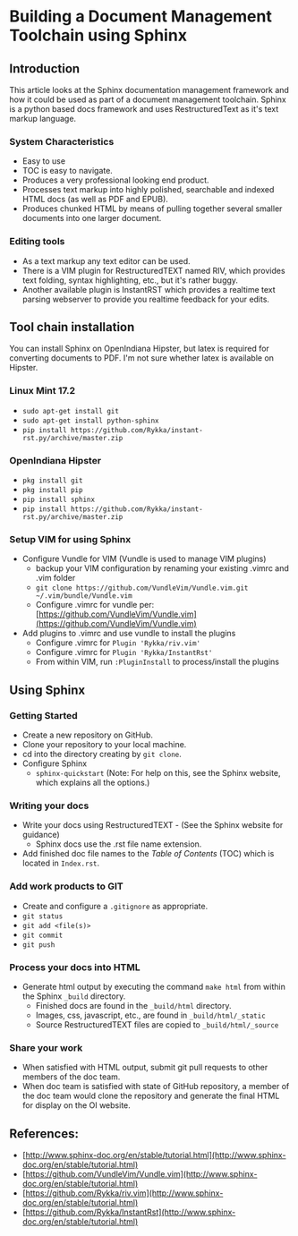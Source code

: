 <!--
The contents of this Documentation are subject to the Public Documentation License Version 1.01
(the "License"); you may only use this Documentation if you comply with the terms of this License.
A copy of the License is available at http://illumos.org/license/PDL.

The Original Documentation is _________________.

The Initial Writer of the Original Documentation is ___________ Copyright (C)_________[Insert year(s)]. All Rights Reserved. (Initial Writer contact(s):________________[Insert hyperlink/alias]).

Contributor(s): ______________________________________.

Portions created by ______ are Copyright (C)_________[Insert year(s)]. All Rights Reserved. (Contributor contact(s):________________[Insert hyperlink/alias]).
-->

# Building a Document Management Toolchain using Sphinx

## Introduction

This article looks at the Sphinx documentation management framework and how it could be used as part of a document management toolchain.
Sphinx is a python based docs framework and uses RestructuredText as it's text markup language.

### System Characteristics

* Easy to use
* TOC is easy to navigate.
* Produces a very professional looking end product.
* Processes text markup into highly polished, searchable and indexed HTML docs (as well as PDF and EPUB).
* Produces chunked HTML by means of pulling together several smaller documents into one larger document.

### Editing tools

* As a text markup any text editor can be used.
* There is a VIM plugin for RestructuredTEXT named RIV, which provides text folding, syntax highlighting, etc., but it's rather buggy.
* Another available plugin is InstantRST which provides a realtime text parsing webserver to provide you realtime feedback for your edits.


## Tool chain installation

You can install Sphinx on OpenIndiana Hipster, but latex is required for converting documents to PDF.
I'm not sure whether latex is available on Hipster.

### Linux Mint 17.2

* `sudo apt-get install git`
* `sudo apt-get install python-sphinx`
* `pip install https://github.com/Rykka/instant-rst.py/archive/master.zip`

### OpenIndiana Hipster

* `pkg install git`
* `pkg install pip`
* `pip install sphinx`
* `pip install https://github.com/Rykka/instant-rst.py/archive/master.zip`

### Setup VIM for using Sphinx

* Configure Vundle for VIM (Vundle is used to manage VIM plugins)
    * backup your VIM configuration by renaming your existing .vimrc and .vim folder
    * `git clone https://github.com/VundleVim/Vundle.vim.git ~/.vim/bundle/Vundle.vim`
    * Configure .vimrc for vundle per: [https://github.com/VundleVim/Vundle.vim](https://github.com/VundleVim/Vundle.vim)
* Add plugins to .vimrc and use vundle to install the plugins
    * Configure .vimrc for `Plugin 'Rykka/riv.vim'`
    * Configure .vimrc for `Plugin 'Rykka/InstantRst'`
    * From within VIM, run `:PluginInstall` to process/install the plugins

## Using Sphinx

### Getting Started

* Create a new repository on GitHub.
* Clone your repository to your local machine.
* cd into the directory creating by `git clone`.
* Configure Sphinx
    * `sphinx-quickstart`  (Note: For help on this, see the Sphinx website, which explains all the options.)

### Writing your docs

* Write your docs using RestructuredTEXT - (See the Sphinx website for guidance)
    * Sphinx docs use the .rst file name extension.
* Add finished doc file names to the _Table of Contents_ (TOC) which is located in `Index.rst`.

### Add work products to GIT

* Create and configure a `.gitignore` as appropriate.
* `git status`
* `git add <file(s)>`
* `git commit`
* `git push`

### Process your docs into HTML

* Generate html output by executing the command `make html` from within the Sphinx `_build` directory.
    * Finished docs are found in the `_build/html` directory.
    * Images, css, javascript, etc., are found in `_build/html/_static`
    * Source RestructuredTEXT files are copied to `_build/html/_source`

### Share your work

* When satisfied with HTML output, submit git pull requests to other members of the doc team.
* When doc team is satisfied with state of GitHub repository, a member of the doc team would clone the repository and generate the final HTML for display on the OI website.


## References:

* [http://www.sphinx-doc.org/en/stable/tutorial.html](http://www.sphinx-doc.org/en/stable/tutorial.html)
* [https://github.com/VundleVim/Vundle.vim](http://www.sphinx-doc.org/en/stable/tutorial.html)
* [https://github.com/Rykka/riv.vim](http://www.sphinx-doc.org/en/stable/tutorial.html)
* [https://github.com/Rykka/InstantRst](http://www.sphinx-doc.org/en/stable/tutorial.html)

